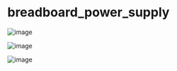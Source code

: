 # breadboard_power_supply

![image](https://github.com/user-attachments/assets/44258e66-d2da-4516-8a22-af8224750d5e)

![image](https://github.com/user-attachments/assets/83afa321-1ae0-4073-84c9-e8c5e67c66de)

![image](https://github.com/user-attachments/assets/2063bd86-d78d-41f8-8502-e183e376be39)
